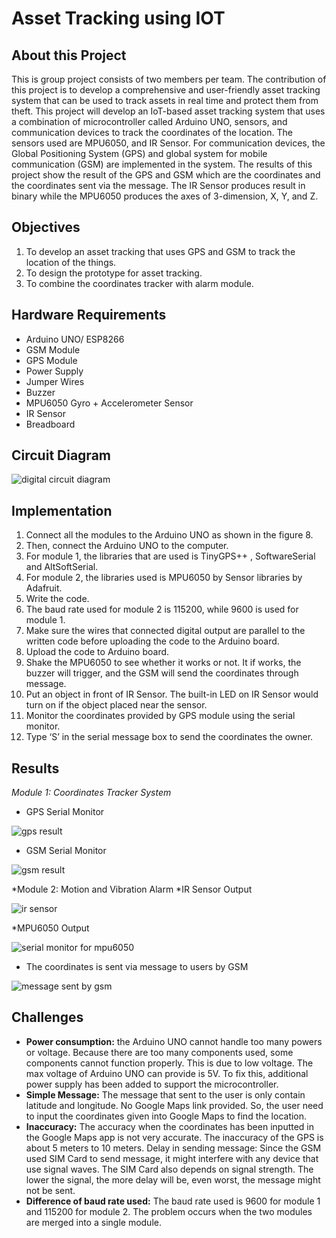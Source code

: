 # **Asset Tracking using IOT**
## **About this Project**
This is group project consists of two members per team. The contribution of this project is to develop a comprehensive and user-friendly asset tracking system that can be used to track assets in real time and protect them from theft. This project will develop an IoT-based asset tracking system that uses a combination of microcontroller called Arduino UNO, sensors, and communication devices to track the coordinates of the location. The sensors used are MPU6050, and IR Sensor. For communication devices, the Global Positioning System (GPS) and global system for mobile communication (GSM) are implemented in the system. The results of this project show the result of the GPS and GSM which are the coordinates and the coordinates sent via the message. The IR Sensor produces result in binary while the MPU6050 produces the axes of 3-dimension, X, Y, and Z.

## **Objectives**
1. To develop an asset tracking that uses GPS and GSM to track the location of the things.
2. To design the prototype for asset tracking.
3. To combine the coordinates tracker with alarm module.

## **Hardware Requirements**
  - Arduino UNO/ ESP8266
  - GSM Module <br />
  - GPS Module <br />
  - Power Supply <br />
  - Jumper Wires <br />
  - Buzzer <br />
  - MPU6050 Gyro + Accelerometer Sensor <br />
  - IR Sensor <br />
  - Breadboard <br />

## **Circuit Diagram**
![digital circuit diagram](https://github.com/Topaz52/Asset-Tracking-IOT/assets/86181104/c3f171ba-5f95-4b98-bc2e-8d4b0ee526f7)

## **Implementation**
1. Connect all the modules to the Arduino UNO as shown in the figure 8.
2. Then, connect the Arduino UNO to the computer.
3. For module 1, the libraries that are used is TinyGPS++ , SoftwareSerial and AltSoftSerial.
4. For module 2, the libraries used is MPU6050 by Sensor libraries by Adafruit.
5. Write the code.
6. The baud rate used for module 2 is 115200, while 9600 is used for module 1.
7. Make sure the wires that connected digital output are parallel to the written code before uploading the code to the Arduino board.
8. Upload the code to Arduino board.
9. Shake the MPU6050 to see whether it works or not. It if works, the buzzer will trigger, and the GSM will send the coordinates through message.
10. Put an object in front of IR Sensor. The built-in LED on IR Sensor would turn on if the object placed near the sensor.
11. Monitor the coordinates provided by GPS module using the serial monitor.
12. Type ‘S’ in the serial message box to send the coordinates the owner.

## **Results**
*Module 1: Coordinates Tracker System*

* GPS Serial Monitor

![gps result](https://github.com/Topaz52/Asset-Tracking-IOT/assets/86181104/8752a521-7213-48b9-89bc-37d3dc4d5141)

* GSM Serial Monitor

![gsm result](https://github.com/Topaz52/Asset-Tracking-IOT/assets/86181104/eede77e9-c0a9-4586-b942-3c63407931c4)

*Module 2: Motion and Vibration Alarm
*IR Sensor Output

![ir sensor](https://github.com/Topaz52/Asset-Tracking-IOT/assets/86181104/715b7ebd-5bd9-46f2-9df2-c0f1dff9a7ca)

*MPU6050 Output

![serial monitor for mpu6050](https://github.com/Topaz52/Asset-Tracking-IOT/assets/86181104/ff1717c6-0ef1-40ed-872b-58817ac31216)

* The coordinates is sent via message to users by GSM

![message sent by gsm](https://github.com/Topaz52/Asset-Tracking-IOT/assets/86181104/15b8fba5-b280-48b8-9aef-10edd72637a6)

## **Challenges**
* **Power consumption:** the Arduino UNO cannot handle too many powers or voltage. Because there are too many components used, some components cannot function properly. This is due to low voltage. The max voltage of Arduino UNO can provide is 5V. To fix this, additional power supply has been added to support the microcontroller.
* **Simple Message:** The message that sent to the user is only contain latitude and longitude. No Google Maps link provided. So, the user need to input the coordinates given into Google Maps to find the location.
* **Inaccuracy:** The accuracy when the coordinates has been inputted in the Google Maps app is not very accurate. The inaccuracy of the GPS is about 5 meters to 10 meters.
Delay in sending message: Since the GSM used SIM Card to send message, it might interfere with any device that use signal waves. The SIM Card also depends on signal strength. The lower the signal, the more delay will be, even worst, the message might not be sent.
* **Difference of baud rate used:** The baud rate used is 9600 for module 1 and 115200 for module 2. The problem occurs when the two modules are merged into a single module.
